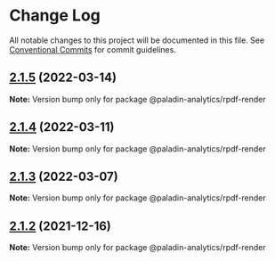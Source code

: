# Change Log

All notable changes to this project will be documented in this file.
See [Conventional Commits](https://conventionalcommits.org) for commit guidelines.

## [2.1.5](https://github.com/Paladin-Analytics/react-pdf/compare/@paladin-analytics/rpdf-render@2.1.4...@paladin-analytics/rpdf-render@2.1.5) (2022-03-14)

**Note:** Version bump only for package @paladin-analytics/rpdf-render





## [2.1.4](https://github.com/Paladin-Analytics/react-pdf/compare/@paladin-analytics/rpdf-render@2.1.3...@paladin-analytics/rpdf-render@2.1.4) (2022-03-11)

**Note:** Version bump only for package @paladin-analytics/rpdf-render





## [2.1.3](https://github.com/Paladin-Analytics/react-pdf/compare/@paladin-analytics/rpdf-render@2.1.2...@paladin-analytics/rpdf-render@2.1.3) (2022-03-07)

**Note:** Version bump only for package @paladin-analytics/rpdf-render





## [2.1.2](https://github.com/Paladin-Analytics/react-pdf/compare/@paladin-analytics/rpdf-render@2.1.1...@paladin-analytics/rpdf-render@2.1.2) (2021-12-16)

**Note:** Version bump only for package @paladin-analytics/rpdf-render
